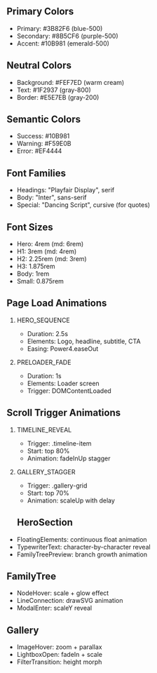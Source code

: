 ## Primary Colors
- Primary: #3B82F6 (blue-500)
- Secondary: #8B5CF6 (purple-500)
- Accent: #10B981 (emerald-500)

## Neutral Colors
- Background: #FEF7ED (warm cream)
- Text: #1F2937 (gray-800)
- Border: #E5E7EB (gray-200)

## Semantic Colors
- Success: #10B981
- Warning: #F59E0B
- Error: #EF4444










## Font Families
- Headings: "Playfair Display", serif
- Body: "Inter", sans-serif
- Special: "Dancing Script", cursive (for quotes)

## Font Sizes
- Hero: 4rem (md: 6rem)
- H1: 3rem (md: 4rem)
- H2: 2.25rem (md: 3rem)
- H3: 1.875rem
- Body: 1rem
- Small: 0.875rem











## Page Load Animations
1. HERO_SEQUENCE
   - Duration: 2.5s
   - Elements: Logo, headline, subtitle, CTA
   - Easing: Power4.easeOut

2. PRELOADER_FADE
   - Duration: 1s
   - Elements: Loader screen
   - Trigger: DOMContentLoaded

## Scroll Trigger Animations
1. TIMELINE_REVEAL
   - Trigger: .timeline-item
   - Start: top 80%
   - Animation: fadeInUp stagger

2. GALLERY_STAGGER
   - Trigger: .gallery-grid
   - Start: top 70%
   - Animation: scaleUp with delay







   ## HeroSection
- FloatingElements: continuous float animation
- TypewriterText: character-by-character reveal
- FamilyTreePreview: branch growth animation

## FamilyTree
- NodeHover: scale + glow effect
- LineConnection: drawSVG animation
- ModalEnter: scaleY reveal

## Gallery
- ImageHover: zoom + parallax
- LightboxOpen: fadeIn + scale
- FilterTransition: height morph